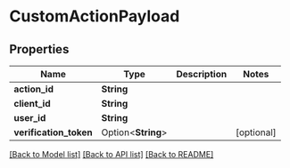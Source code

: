 # CustomActionPayload

## Properties

Name | Type | Description | Notes
------------ | ------------- | ------------- | -------------
**action_id** | **String** |  | 
**client_id** | **String** |  | 
**user_id** | **String** |  | 
**verification_token** | Option<**String**> |  | [optional]

[[Back to Model list]](../README.md#documentation-for-models) [[Back to API list]](../README.md#documentation-for-api-endpoints) [[Back to README]](../README.md)


